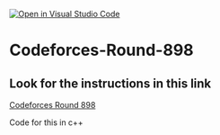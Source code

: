 [![Open in Visual Studio Code](https://classroom.github.com/assets/open-in-vscode-718a45dd9cf7e7f842a935f5ebbe5719a5e09af4491e668f4dbf3b35d5cca122.svg)](https://classroom.github.com/online_ide?assignment_repo_id=12439350&assignment_repo_type=AssignmentRepo)
# Codeforces-Round-898

## Look for the instructions in this link

[Codeforces Round 898](https://codeforces.com/contest/1873/problem/A)

Code for this in c++
